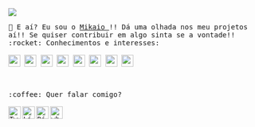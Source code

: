<img src="https://user-images.githubusercontent.com/55309160/91332265-51b8b880-e7a2-11ea-89bb-a99c758d35df.gif">
<p>
  <samp>
     👋 E aí? Eu sou o <a href="https://www.linkedin.com/in/mikaio-faria-2537b1170/"> Mikaio </a>!! Dá uma olhada nos meu projetos aí!! Se quiser contribuir em algo sinta se a vontade!!
    <br />
    :rocket: Conhecimentos e interesses:
    <br />
    <br /><code><img height="24" src="https://user-images.githubusercontent.com/11820690/87189669-6c54d200-c2c7-11ea-8bb3-2d3913a791e3.png"></code>
    <code><img height="24" src="https://user-images.githubusercontent.com/11820690/87189447-08320e00-c2c7-11ea-9d79-df814c611594.png"></code>
    <code><img height="24" src="https://user-images.githubusercontent.com/11820690/87189445-08320e00-c2c7-11ea-8301-e6c929daa087.png"></code>
    <code><img height="24" src="https://user-images.githubusercontent.com/11820690/87189443-07997780-c2c7-11ea-8941-443e5ded2234.png"></code>
    <code><img height="24" src="https://img2.gratispng.com/20180715/phb/kisspng-python-javascript-logo-clojure-python-logo-download-5b4ba705f356d3.4338622815316846139967.jpg"></code>
    <code><img height="24" src="https://user-images.githubusercontent.com/55309160/91331617-5761ce80-e7a1-11ea-9f85-c88ac5a9e11a.png"></code>
    <code><img height="24" src="https://user-images.githubusercontent.com/55309160/91331881-c50dfa80-e7a1-11ea-9135-de9b9e62ba7e.png"></code>
    <code><img height="24" src="https://user-images.githubusercontent.com/55309160/91333750-61d19780-e7a4-11ea-9852-7b91ab927806.png"></code>
  </samp>
</p>
<br>

<p>
  <samp>
     :coffee: Quer falar comigo?
    <br />
    <br />
    <a href="https://twitter.com/mlevanto">
      <img align="left" alt="Twitter" width="25px" src="https://raw.githubusercontent.com/anuraghazra/anuraghazra/master/assets/twitter.svg" />
    </a>
    <a href="https://www.linkedin.com/in/mikaiofaria/">
      <img align="left" alt="Linkedin" width="25px" src="https://user-images.githubusercontent.com/51726945/87342987-8c340200-c522-11ea-941d-b00a2254696a.png" />
    </a>
    <a href="https://discord.gg/tfgqSh">
      <img align="left" alt="Discord Server"  width="25px" src="https://user-images.githubusercontent.com/55309160/91333572-1fa85600-e7a4-11ea-8653-139c9f67fd85.png" />
    </a>
    <a href="https://wa.me/message/DHH2YSS3LOSEI1">
      <img align="left" alt="whatsapp"  width="25px" src="https://user-images.githubusercontent.com/55309160/92312292-c4d9e000-ef95-11ea-8524-c9d61256980b.png" />
    </a>
  </samp>
</p>

<br>
<br>
